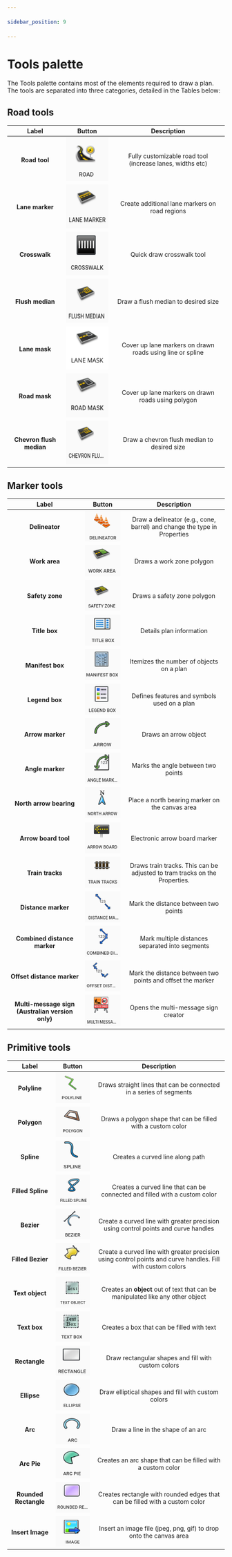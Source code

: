 ```yaml
---

sidebar_position: 9

---
```

# Tools palette

The Tools palette contains most of the elements required to draw a plan. The tools are separated into three categories, detailed in the Tables below:

## Road tools

|          Label           | Button                             |                        Description                        |
| :----------------------: | ---------------------------------- | :-------------------------------------------------------: |
|      **Road tool**       | ![road1](./Assets/road1.png) | Fully customizable road tool (increase lanes, widths etc) |
|     **Lane marker**      | ![road2](./Assets/road2.png) |      Create additional lane markers on road regions       |
|      **Crosswalk**       | ![road3](./Assets/road3.png) |                 Quick draw crosswalk tool                 |
|     **Flush median**     | ![road4](./Assets/road4.png) |            Draw a flush median to desired size            |
|     **Lane mask**        | ![road7](./Assets/road7.png) |            Cover up lane markers on drawn roads using line or spline |
|      **Road mask**       | ![road5](./Assets/road5.png) |           Cover up lane markers on drawn roads using polygon |
| **Chevron flush median** | ![road6](./Assets/road6.png) |        Draw a chevron flush median to desired size        |

## Marker tools

|                      Label                       |                Button                 |                         Description                          |
| :----------------------------------------------: | :-----------------------------------: | :----------------------------------------------------------: |
|                  **Delineator**                  | ![marker1](./Assets/marker1.png)  | Draw a delineator (e.g., cone, barrel) and change the type in Properties |
|                  **Work area**                   | ![marker2](./Assets/marker2.png)  |                  Draws a work zone polygon                   |
|                 **Safety zone**                  | ![marker3](./Assets/marker3.png)  |                 Draws a safety zone polygon                  |
|                  **Title box**                   | ![marker4](./Assets/marker4.png)  |                   Details plan information                   |
|                 **Manifest box**                 | ![marker5](./Assets/marker5.png)  |           Itemizes the number of objects on a plan           |
|                  **Legend box**                  | ![marker6](./Assets/marker6.png)  |         Defines features and symbols used on a plan          |
|                 **Arrow marker**                 | ![marker7](./Assets/marker7.png)  |                    Draws an arrow object                     |
|                 **Angle marker**                 | ![marker8](./Assets/marker8.png)  |              Marks the angle between two points              |
|             **North arrow bearing**              | ![marker9](./Assets/marker9.png)  |       Place a north bearing marker on the canvas area        |
|               **Arrow board tool**               | ![marker10](./Assets/marker10.png) |                Electronic arrow board marker                 |
|                 **Train tracks**                 | ![marker11](./Assets/marker11.png) | Draws train tracks. This can be adjusted to tram tracks on the Properties. |
|               **Distance marker**                | ![marker12](./Assets/marker12.png) |             Mark the distance between two points             |
|           **Combined distance marker**           | ![marker13](./Assets/marker13.png) |       Mark multiple distances separated into segments        |
|            **Offset distance marker**            | ![marker14](./Assets/marker14.png) |  Mark the distance between two points and offset the marker  |
| **Multi-message sign (Australian version only)** | ![marker15](./Assets/marker15.png) |             Opens the multi-message sign creator             |

## Primitive tools

|         Label         |               Button                |                         Description                          |
| :-------------------: | :---------------------------------: | :----------------------------------------------------------: |
|     **Polyline**      | ![prim1](./Assets/prim1.png)  | Draws straight lines that can be connected in a series of segments |
|      **Polygon**      | ![prim2](./Assets/prim2.png)  | Draws a polygon shape that can be filled with a custom color |
|      **Spline**       | ![prim3](./Assets/prim3.png)  |               Creates a curved line along path               |
|   **Filled Spline**   | ![prim4](./Assets/prim4.png)  | Creates a curved line that can be connected and filled with a custom color |
|      **Bezier**       | ![prim5](./Assets/prim5.png)  | Create a curved line with greater precision using control points and curve handles |
|   **Filled Bezier**   | ![prim6](./Assets/prim6.png)  | Create a curved line with greater precision using control points and curve handles. Fill with custom colors |
|    **Text object**    | ![prim7](./Assets/prim7.png)  | Creates an **object** out of text that can be manipulated like any other object |
|     **Text box**      | ![prim8](./Assets/prim8.png)  |          Creates a box that can be filled with text          |
|     **Rectangle**     | ![prim9](./Assets/prim9.png)  |     Draw rectangular shapes and fill with custom colors      |
|      **Ellipse**      | ![prim10](./Assets/prim10.png) |      Draw elliptical shapes and fill with custom colors      |
|        **Arc**        | ![prim11](./Assets/prim11.png) |              Draw a line in the shape of an arc              |
|      **Arc Pie**      | ![prim12](./Assets/prim12.png) | Creates an arc shape that can be filled with a custom color  |
| **Rounded Rectangle** | ![prim13](./Assets/prim13.png) | Creates rectangle with rounded edges that can be filled with a custom color |
|   **Insert Image**    | ![prim14](./Assets/prim14.png) | Insert an image file (jpeg, png, gif) to drop onto the canvas area |



